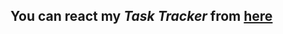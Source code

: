 <h2> You can react my <em> Task Tracker </em> from <a href="htpps://mnrgdkl.github.io/react-project-003-task-tracker/"> here </a>
